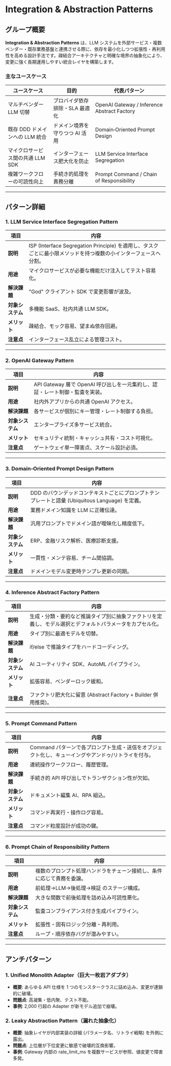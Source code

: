 # Integration & Abstraction Patterns

## グループ概要

**Integration & Abstraction Patterns** は、LLM システムを外部サービス・複数ベンダー・既存業務基盤と連携させる際に、依存を最小化しつつ拡張性・再利用性を高める設計手法です。疎結合アーキテクチャと明確な境界の抽象化により、変更に強く長期運用しやすい統合レイヤを構築します。

### 主なユースケース
| ユースケース | 目的 | 代表パターン |
|--------------|------|--------------|
| マルチベンダー LLM 切替 | プロバイダ依存排除・SLA 最適化 | OpenAI Gateway / Inference Abstract Factory |
| 既存 DDD ドメインへの LLM 統合 | ドメイン境界を守りつつ AI 活用 | Domain‑Oriented Prompt Design |
| マイクロサービス間の共通 LLM SDK | インターフェース肥大化を防止 | LLM Service Interface Segregation |
| 複雑ワークフローの可読性向上 | 手続き的処理を責務分離 | Prompt Command / Chain of Responsibility |

---

## パターン詳細

### 1. LLM Service Interface Segregation Pattern
| 項目 | 内容 |
|------|------|
| **説明** | ISP (Interface Segregation Principle) を適用し、タスクごとに最小限メソッドを持つ複数の小インターフェースへ分割。 |
| **用途** | マイクロサービスが必要な機能だけ注入してテスト容易化。 |
| **解決課題** | "God" クライアント SDK で変更影響が波及。 |
| **対象システム** | 多機能 SaaS、社内共通 LLM SDK。 |
| **メリット** | 疎結合、モック容易、望まぬ依存回避。 |
| **注意点** | インターフェース乱立による管理コスト。 |

---

### 2. OpenAI Gateway Pattern
| 項目 | 内容 |
|------|------|
| **説明** | API Gateway 層で OpenAI 呼び出しを一元集約し、認証・レート制御・監査を実装。 |
| **用途** | 社内外アプリからの共通 OpenAI アクセス。 |
| **解決課題** | 各サービスが個別にキー管理・レート制御する負担。 |
| **対象システム** | エンタープライズ多サービス統合。 |
| **メリット** | セキュリティ統制・キャッシュ共有・コスト可視化。 |
| **注意点** | ゲートウェイ単一障害点、スケール設計必須。 |

---

### 3. Domain‑Oriented Prompt Design Pattern
| 項目 | 内容 |
|------|------|
| **説明** | DDD のバウンデッドコンテキストごとにプロンプトテンプレートと語彙 (Ubiquitous Language) を定義。 |
| **用途** | 業務ドメイン知識を LLM に正確伝達。 |
| **解決課題** | 汎用プロンプトでドメイン語が曖昧化し精度低下。 |
| **対象システム** | ERP、金融リスク解析、医療診断支援。 |
| **メリット** | 一貫性・メンテ容易、チーム間協調。 |
| **注意点** | ドメインモデル変更時テンプレ更新の同期。 |

---

### 4. Inference Abstract Factory Pattern
| 項目 | 内容 |
|------|------|
| **説明** | 生成・分類・要約など推論タイプ別に抽象ファクトリを定義し、モデル選択とデフォルトパラメータをカプセル化。 |
| **用途** | タイプ別に最適モデルを切替。 |
| **解決課題** | if/else で推論タイプをハードコーディング。 |
| **対象システム** | AI ユーティリティ SDK、AutoML パイプライン。 |
| **メリット** | 拡張容易、ベンダーロック緩和。 |
| **注意点** | ファクトリ肥大化に留意 (Abstract Factory + Builder 併用推奨)。 |

---

### 5. Prompt Command Pattern
| 項目 | 内容 |
|------|------|
| **説明** | Command パターンで各プロンプト生成・送信をオブジェクト化し、キューイングやアンドゥ/リトライを付与。 |
| **用途** | 連続操作ワークフロー、履歴管理。 |
| **解決課題** | 手続き的 API 呼び出しでトランザクション性が欠如。 |
| **対象システム** | ドキュメント編集 AI、RPA 組込。 |
| **メリット** | コマンド再実行・操作ログ容易。 |
| **注意点** | コマンド粒度設計が成功の鍵。 |

---

### 6. Prompt Chain of Responsibility Pattern
| 項目 | 内容 |
|------|------|
| **説明** | 複数のプロンプト処理ハンドラをチェーン接続し、条件に応じて責務を委譲。 |
| **用途** | 前処理→LLM→後処理→検証 のステージ構成。 |
| **解決課題** | 大きな関数で前後処理を詰め込み可読性悪化。 |
| **対象システム** | 監査コンプライアンス付き生成パイプライン。 |
| **メリット** | 拡張性・固有ロジック分離・再利用。 |
| **注意点** | ループ・順序依存バグが潜みやすい。

---

## アンチパターン

### 1. Unified Monolith Adapter（巨大一枚岩アダプタ）
- **概要**: あらゆる API 仕様を 1 つのモンスタークラスに詰め込み、変更が連鎖的に破壊。
- **問題点**: 高凝集・低内聚、テスト不能。
- **事例**: 2,000 行超の Adapter が新モデル追加で崩壊。

### 2. Leaky Abstraction Pattern（漏れた抽象化）
- **概要**: 抽象レイヤが内部実装の詳細 (パラメータ名、リトライ戦略) を外側に露出。
- **問題点**: 上位層が下位変更に敏感で破壊的互換影響。
- **事例**: Gateway 内部の rate_limit_ms を複数サービスが参照、値変更で障害多発。
